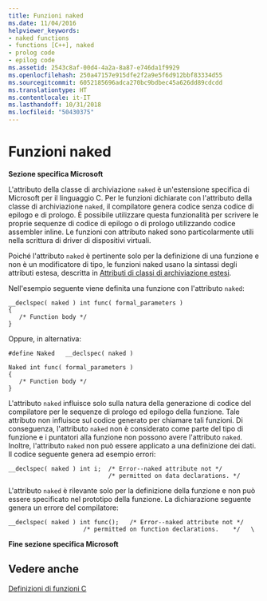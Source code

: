 ```yaml
---
title: Funzioni naked
ms.date: 11/04/2016
helpviewer_keywords:
- naked functions
- functions [C++], naked
- prolog code
- epilog code
ms.assetid: 2543c8af-00d4-4a2a-8a87-e746da1f9929
ms.openlocfilehash: 250a47157e915dfe2f2a9e5f6d912bbf83334d55
ms.sourcegitcommit: 6052185696adca270bc9bdbec45a626dd89cdcdd
ms.translationtype: HT
ms.contentlocale: it-IT
ms.lasthandoff: 10/31/2018
ms.locfileid: "50430375"
---
```

# <a name="naked-functions"></a>Funzioni naked

**Sezione specifica Microsoft**

L'attributo della classe di archiviazione `naked` è un'estensione specifica di Microsoft per il linguaggio C. Per le funzioni dichiarate con l'attributo della classe di archiviazione `naked`, il compilatore genera codice senza codice di epilogo e di prologo. È possibile utilizzare questa funzionalità per scrivere le proprie sequenze di codice di epilogo o di prologo utilizzando codice assembler inline. Le funzioni con attributo naked sono particolarmente utili nella scrittura di driver di dispositivi virtuali.

Poiché l'attributo `naked` è pertinente solo per la definizione di una funzione e non è un modificatore di tipo, le funzioni naked usano la sintassi degli attributi estesa, descritta in [Attributi di classi di archiviazione estesi](../c-language/c-extended-storage-class-attributes.md).

Nell'esempio seguente viene definita una funzione con l'attributo `naked`:

```
__declspec( naked ) int func( formal_parameters )
{
   /* Function body */
}
```

Oppure, in alternativa:

```
#define Naked   __declspec( naked )

Naked int func( formal_parameters )
{
   /* Function body */
}
```

L'attributo `naked` influisce solo sulla natura della generazione di codice del compilatore per le sequenze di prologo ed epilogo della funzione. Tale attributo non influisce sul codice generato per chiamare tali funzioni. Di conseguenza, l'attributo `naked` non è considerato come parte del tipo di funzione e i puntatori alla funzione non possono avere l'attributo `naked`. Inoltre, l'attributo `naked` non può essere applicato a una definizione dei dati. Il codice seguente genera ad esempio errori:

```
__declspec( naked ) int i;  /* Error--naked attribute not */
                            /* permitted on data declarations. */
```

L'attributo `naked` è rilevante solo per la definizione della funzione e non può essere specificato nel prototipo della funzione. La dichiarazione seguente genera un errore del compilatore:

```
__declspec( naked ) int func();   /* Error--naked attribute not */
                     /* permitted on function declarations.    */   \
```

**Fine sezione specifica Microsoft**

## <a name="see-also"></a>Vedere anche

[Definizioni di funzioni C](../c-language/c-function-definitions.md)
